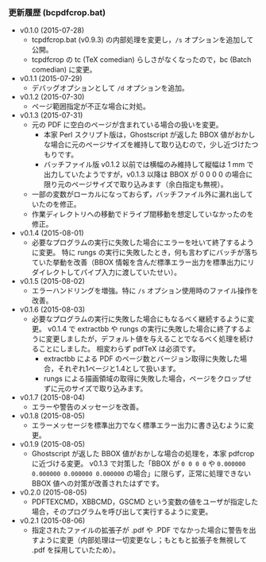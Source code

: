 ### 更新履歴 (bcpdfcrop.bat)

- v0.1.0 (2015-07-28)
    - tcpdfcrop.bat (v0.9.3) の内部処理を変更し，`/s` オプションを追加して公開。
    - tcpdfcrop の tc (TeX comedian) らしさがなくなったので，bc (Batch comedian) に変更。
- v0.1.1 (2015-07-29)
    - デバッグオプションとして `/d` オプションを追加。
- v0.1.2 (2015-07-30)
    - ページ範囲指定が不正な場合に対処。
- v0.1.3 (2015-07-31)
    - 元の PDF に空白のページが含まれている場合の扱いを変更。
        - 本家 Perl スクリプト版は，Ghostscript が返した BBOX 値がおかしな場合に元のページサイズを維持して取り込むので，少し近づけたつもりです。
        - バッチファイル版 v0.1.2 以前では横幅のみ維持して縦幅は 1 mm で出力していたようですが，v0.1.3 以降は BBOX が 0 0 0 0 の場合に限り元のページサイズで取り込みます（余白指定も無視）。
    - 一部の変数がローカルになっておらず，バッチファイル外に漏れ出していたのを修正。
    - 作業ディレクトリへの移動でドライブ間移動を想定していなかったのを修正。
- v0.1.4 (2015-08-01)
    - 必要なプログラムの実行に失敗した場合にエラーを吐いて終了するように変更。
      特に rungs の実行に失敗したとき，何も言わずにバッチが落ちていた挙動を改善（BBOX 情報を含んだ標準エラー出力を標準出力にリダイレクトしてパイプ入力に渡していたせい）。
- v0.1.5 (2015-08-02)
    - エラーハンドリングを増強。特に `/s` オプション使用時のファイル操作を改善。
- v0.1.6 (2015-08-03)
    - 必要なプログラムの実行に失敗した場合にもなるべく継続するように変更。
      v0.1.4 で extractbb や rungs の実行に失敗した場合に終了するように変更しましたが，デフォルト値を与えることでなるべく処理を続けることにしました。
      相変わらず pdfTeX は必須です。
        - extractbb による PDF のページ数とバージョン取得に失敗した場合，それぞれ1ページと1.4として扱います。
        - rungs による描画領域の取得に失敗した場合，ページをクロップせずに元のサイズで取り込みます。
- v0.1.7 (2015-08-04)
    - エラーや警告のメッセージを改善。
- v0.1.8 (2015-08-05)
    - エラーメッセージを標準出力でなく標準エラー出力に書き込むように変更。
- v0.1.9 (2015-08-05)
    - Ghostscript が返した BBOX 値がおかしな場合の処理を，本家 pdfcrop に近づける変更。
      v0.1.3 で対策した「BBOX が `0 0 0 0` や `0.000000 0.000000 0.000000 0.000000` の場合」に限らず，正常に処理できない BBOX 値への対策が改善されたはずです。
- v0.2.0 (2015-08-05)
    - PDFTEXCMD，XBBCMD，GSCMD という変数の値をユーザが指定した場合，そのプログラムを呼び出して実行するように変更。
- v0.2.1 (2015-08-06)
    - 指定されたファイルの拡張子が .pdf や .PDF でなかった場合に警告を出すように変更（内部処理は一切変更なし；もともと拡張子を無視して .pdf を採用していたため）。
